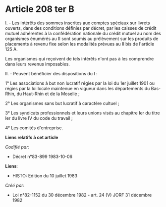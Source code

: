 # Article 208 ter B

I. - Les intérêts des sommes inscrites aux comptes spéciaux sur livrets ouverts, dans des conditions définies par décret, par
les caisses de crédit mutuel adhérentes à la confédération nationale du crédit mutuel au nom des organismes énumérés au II
sont soumis au prélèvement sur les produits de placements à revenu fixe selon les modalités prévues au II bis de l'article
125 A.

Les organismes qui reçoivent de tels intérêts n'ont pas à les comprendre dans leurs revenus imposables.

II. - Peuvent bénéficier des dispositions du I :

1° Les associations à but non lucratif régies par la loi du 1er juillet 1901 ou régies par la loi locale maintenue en vigueur
dans les départements du Bas-Rhin, du Haut-Rhin et de la Moselle ;

2° Les organismes sans but lucratif à caractère cultuel ;

3° Les syndicats professionnels et leurs unions visés au chapitre Ier du titre Ier du livre IV du code du travail ;

4° Les comités d'entreprise.

**Liens relatifs à cet article**

_Codifié par_:

  - Décret n°83-899 1983-10-06

**Liens**:

  - HISTO: Edition du 10 juillet 1983

_Créé par_:

  - Loi n°82-1152 du 30 décembre 1982 - art. 24 (V) JORF 31 décembre 1982
